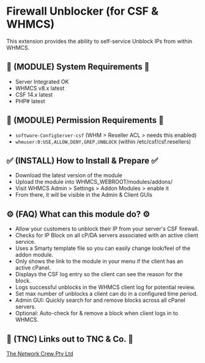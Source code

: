 # Firewall Unblocker (for CSF & WHMCS)

This extension provides the ability to self-service Unblock IPs from within WHMCS.

## 🎯 (MODULE) System Requirements 🎯

- Server Integrated OK
- WHMCS v8.x latest
- CSF 14.x latest
- PHP# latest

## 🐛 (MODULE) Permission Requirements 🐛

- `software-ConfigServer-csf` (WHM > Reseller ACL > needs this enabled)
- `whmuser:0:USE,ALLOW,DENY,GREP,UNBLOCK` (within /etc/csf/csf.resellers)

## ✅ (INSTALL) How to Install & Prepare ✅

- Download the latest version of the module
- Upload the module into WHMCS_WEBROOT/modules/addons/
- Visit WHMCS Admin > Settings > Addon Modules > enable it
- From there, it will be visible in the Admin & Client GUIs

## ⚙️ (FAQ) What can this module do? ⚙️

- Allow your customers to unblock their IP from your server's CSF firewall.
- Checks for IP Block on all cP/DA servers associated with an active client service.
- Uses a Smarty template file so you can easily change look/feel of the addon module.
- Only shows the link to the module in your menu if the client has an active cPanel.
- Displays the CSF log entry so the client can see the reason for the block.
- Logs successful unblocks in the WHMCS client log for potential review.
- Set max number of unblocks a client can do in a configured time period.
- Admin GUI: Quickly search for and remove blocks across all cPanel servers.
- Optional: Auto-check for & remove a block when client logs in to WHMCS.

## 🏢 (TNC) Links out to TNC & Co. 🏢

[The Network Crew Pty Ltd](https://thenetworkcrew.com.au)
